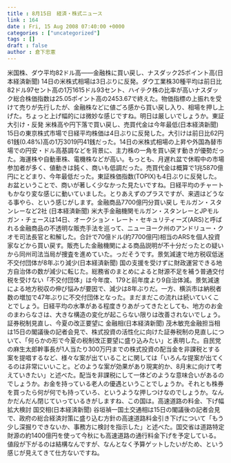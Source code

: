 ```yaml
---
title : 8月15日　経済・株式ニュース
link : 164
date : Fri, 15 Aug 2008 07:40:00 +0000
categories : ["uncategorized"]
tags : []
draft : false
author : 倉下忠憲
---
```


米国株、ダウ平均82ドル高——金融株に買い戻し、ナスダック25ポイント高(日本経済新聞) 14日の米株式相場は3日ぶりに反発。ダウ工業株30種平均は前日比82ドル97セント高の1万1615ドル93セント、ハイテク株の比率が高いナスダック総合株価指数は25.05ポイント高の2453.67で終えた。物価指標の上振れを受けて売りが先行したが、金融株などに値ごろ感から買い戻し入り、相場を押し上げた。ちょっと上げ幅的には微妙な感じですね。明日は厳しいでしょうか。東証大引け・反発 米株高や円下落で買い戻し、売買代金は今年最低(日本経済新聞) 15日の東京株式市場で日経平均株価は4日ぶりに反発した。大引けは前日比62円61銭(0.48%)高の1万3019円41銭だった。14日の米株式相場の上昇や外国為替市場での円安・ドル高基調などを背景に、主力株の一角を買い戻す動きが優勢だった。海運株や自動車株、電機株などが高い。もっとも、月遅れ盆で休暇中の市場参加者が多く、値動きは鈍く、商いも低調だった。売買代金は概算で1兆5870億円にとどまり、今年最低だった。東証株価指数(TOPIX)も4日ぶりに反発した。お盆ということで、商いが著しく少なかった見たいですね。日経平均のチャートもかなり変な感じに動いていました。とりあえずのプラスですが、来週はどうなる事やら、という感じがします。金融商品7700億円分買い戻し モルガン・スタンレーなど2社 (日本経済新聞) 米大手金融機関モルガン・スタンレーとJPモルガン・チェースは14日、オークション・レート・セキュリティーズ(ARS)と呼ばれる金融商品の不透明な販売手法を巡って、ニューヨーク州のアンドリュー・クオモ司法長官と和解した。合計で70億ドル(約7700億円)相当のARSを個人投資家などから買い戻す。販売した金融機関による商品説明が不十分だったとの疑いから同州司法当局が捜査を進めていた。っだそうです。景気減速で地方税収低迷 不交付団体が8年ぶり減少(日本経済新聞) 国の支援を受けずに財政運営できる地方自治体の数が減少に転じた。総務省のまとめによると財源不足を補う普通交付税を受けない「不交付団体」は今年度、179と前年度より9自治体減。景気減速による地方税収の伸び悩みが要因で、減少は8年ぶりだ。一方、横浜市は納税者数の増加で47年ぶりに不交付団体となった。まだまだこの流れは続いていくことでしょう。日経平均の水準がある程度きりあがってきたとしても、地方のお金のまわらなさは、大きな構造の変化が起こらない限りは改善されないでしょう。証券税制見直し、今夏の改正要望に 金融相(日本経済新聞) 茂木敏充金融担当相は15日の閣議後の記者会見で、株式投資の活性化に向けた証券税制の見直しについて、「何らかの形で今夏の税制改正要望に盛り込みたい」と表明した。自民党の麻生太郎幹事長が1人当たり300万円までの株式投資の配当金を非課税とする案を提唱するなど、様々な案が出ていることに関しては「いろんな提案が出てくるのは非常にいいこと。どのような案が効果があり現実的か、8月末に向けて考えていきたい」と述べた。配当を非課税にして一体どのような意味合いがあるのでしょうか。お金を持っている老人の優遇ということでしょうか。それとも株券を買ったら何が何でも持っていろ、というような押しつけなのでしょうか。なんかだんだん閉じていっているきがしますね、この国は。高速道路の料金、下げ幅拡大検討 国交相(日本経済新聞) 谷垣禎一国土交通相は15日の閣議後の記者会見で、政府の総合経済対策に盛り込む方針の高速道路料金引き下げについて「もう少し深掘りできないか、事務方に検討を指示した」と述べた。国交省は道路特定財源の約1400億円を使って今秋にも高速道路の通行料金下げを予定している。値段が下がるのは結構なんですが、なんとなく予算ゲットしたいがため、という感じが見えてきて仕方ないですね。
